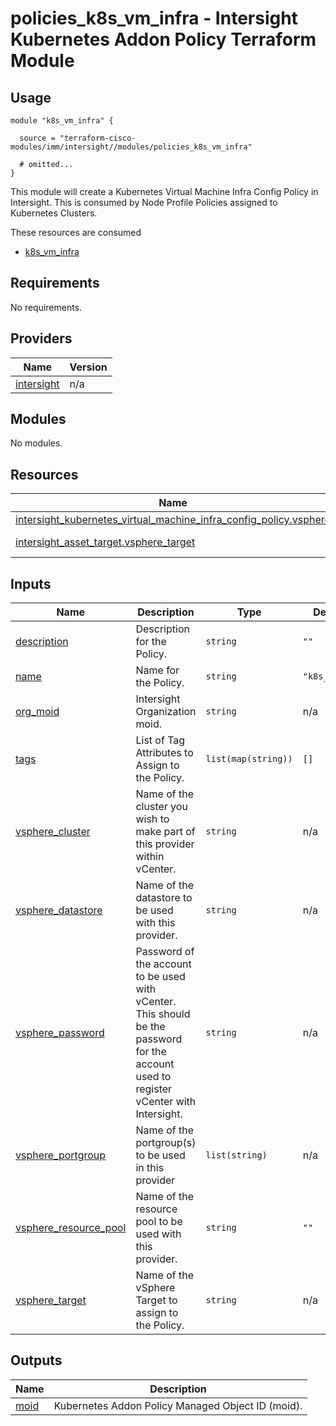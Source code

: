 # policies_k8s_vm_infra - Intersight Kubernetes Addon Policy Terraform Module

## Usage

```hcl
module "k8s_vm_infra" {

  source = "terraform-cisco-modules/imm/intersight//modules/policies_k8s_vm_infra"

  # omitted...
}
```

This module will create a Kubernetes Virtual Machine Infra Config Policy in Intersight.  This is consumed by Node Profile Policies assigned to Kubernetes Clusters.  

These resources are consumed

* [k8s_vm_infra](https://registry.terraform.io/providers/CiscoDevNet/intersight/latest/docs/resources/kubernetes_virtual_machine_infra_config_policy)

<!-- BEGINNING OF PRE-COMMIT-TERRAFORM DOCS HOOK -->
## Requirements

No requirements.

## Providers

| Name | Version |
|------|---------|
| <a name="provider_intersight"></a> [intersight](#provider\_intersight) | n/a |

## Modules

No modules.

## Resources

| Name | Type |
|------|------|
| [intersight_kubernetes_virtual_machine_infra_config_policy.vsphere](https://registry.terraform.io/providers/CiscoDevNet/intersight/latest/docs/resources/kubernetes_virtual_machine_infra_config_policy) | resource |
| [intersight_asset_target.vsphere_target](https://registry.terraform.io/providers/CiscoDevNet/intersight/latest/docs/data-sources/asset_target) | data source |

## Inputs

| Name | Description | Type | Default | Required |
|------|-------------|------|---------|:--------:|
| <a name="input_description"></a> [description](#input\_description) | Description for the Policy. | `string` | `""` | no |
| <a name="input_name"></a> [name](#input\_name) | Name for the Policy. | `string` | `"k8s_addon"` | no |
| <a name="input_org_moid"></a> [org\_moid](#input\_org\_moid) | Intersight Organization moid. | `string` | n/a | yes |
| <a name="input_tags"></a> [tags](#input\_tags) | List of Tag Attributes to Assign to the Policy. | `list(map(string))` | `[]` | no |
| <a name="input_vsphere_cluster"></a> [vsphere\_cluster](#input\_vsphere\_cluster) | Name of the cluster you wish to make part of this provider within vCenter. | `string` | n/a | yes |
| <a name="input_vsphere_datastore"></a> [vsphere\_datastore](#input\_vsphere\_datastore) | Name of the datastore to be used with this provider. | `string` | n/a | yes |
| <a name="input_vsphere_password"></a> [vsphere\_password](#input\_vsphere\_password) | Password of the account to be used with vCenter.  This should be the password for the account used to register vCenter with Intersight. | `string` | n/a | yes |
| <a name="input_vsphere_portgroup"></a> [vsphere\_portgroup](#input\_vsphere\_portgroup) | Name of the portgroup(s) to be used in this provider | `list(string)` | n/a | yes |
| <a name="input_vsphere_resource_pool"></a> [vsphere\_resource\_pool](#input\_vsphere\_resource\_pool) | Name of the resource pool to be used with this provider. | `string` | `""` | no |
| <a name="input_vsphere_target"></a> [vsphere\_target](#input\_vsphere\_target) | Name of the vSphere Target to assign to the Policy. | `string` | n/a | yes |

## Outputs

| Name | Description |
|------|-------------|
| <a name="output_moid"></a> [moid](#output\_moid) | Kubernetes Addon Policy Managed Object ID (moid). |
<!-- END OF PRE-COMMIT-TERRAFORM DOCS HOOK -->
